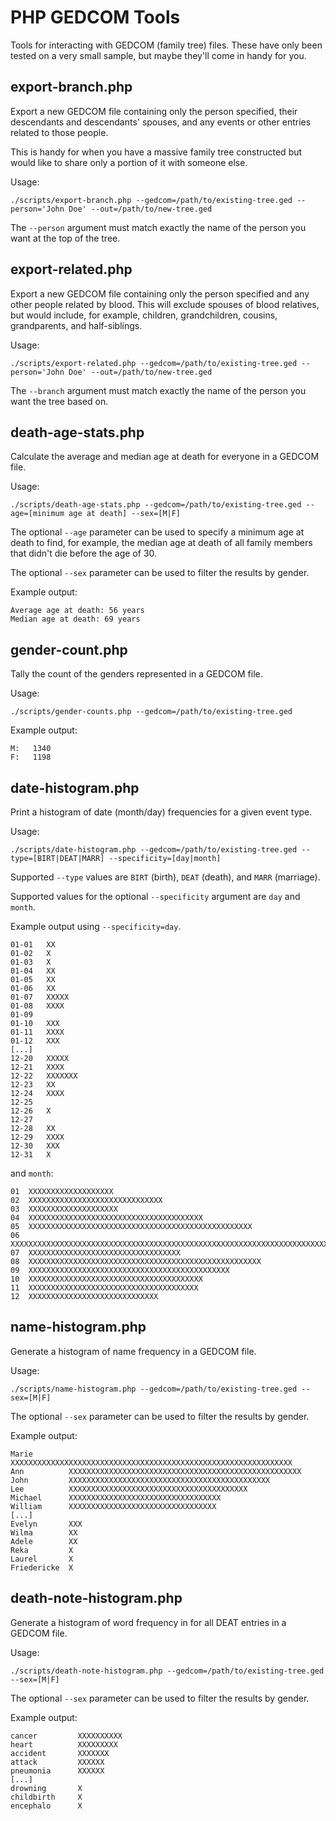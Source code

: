 PHP GEDCOM Tools
================

Tools for interacting with GEDCOM (family tree) files. These have only been tested on a very small sample, but maybe they'll come in handy for you.

export-branch.php
-----------------
Export a new GEDCOM file containing only the person specified, their descendants and descendants' spouses, and any events or other entries related to those people.

This is handy for when you have a massive family tree constructed but would like to share only a portion of it with someone else.

Usage:

`./scripts/export-branch.php --gedcom=/path/to/existing-tree.ged --person='John Doe' --out=/path/to/new-tree.ged`

The `--person` argument must match exactly the name of the person you want at the top of the tree.

export-related.php
------------------
Export a new GEDCOM file containing only the person specified and any other people related by blood. This will exclude spouses of blood relatives, but would include, for example, children, grandchildren, cousins, grandparents, and half-siblings.

Usage:

`./scripts/export-related.php --gedcom=/path/to/existing-tree.ged --person='John Doe' --out=/path/to/new-tree.ged`

The `--branch` argument must match exactly the name of the person you want the tree based on.

death-age-stats.php
-------------------
Calculate the average and median age at death for everyone in a GEDCOM file.

Usage:

`./scripts/death-age-stats.php --gedcom=/path/to/existing-tree.ged --age=[minimum age at death] --sex=[M|F]`

The optional `--age` parameter can be used to specify a minimum age at death to find, for example, the median age at death of all family members that didn't die before the age of 30.

The optional `--sex` parameter can be used to filter the results by gender.

Example output:

```
Average age at death: 56 years
Median age at death: 69 years
```

gender-count.php
----------------
Tally the count of the genders represented in a GEDCOM file.

Usage: 

`./scripts/gender-counts.php --gedcom=/path/to/existing-tree.ged`

Example output:

```
M:   1340
F:   1198
```

date-histogram.php
------------------
Print a histogram of date (month/day) frequencies for a given event type.

Usage: 

`./scripts/date-histogram.php --gedcom=/path/to/existing-tree.ged --type=[BIRT|DEAT|MARR] --specificity=[day|month]`

Supported `--type` values are `BIRT` (birth), `DEAT` (death), and `MARR` (marriage).

Supported values for the optional `--specificity` argument are `day` and `month`.

Example output using `--specificity=day`.

```
01-01   XX
01-02   X
01-03   X
01-04   XX
01-05   XX
01-06   XX
01-07   XXXXX
01-08   XXXX
01-09   
01-10   XXX
01-11   XXXX
01-12   XXX
[...]
12-20   XXXXX
12-21   XXXX
12-22   XXXXXXX
12-23   XX
12-24   XXXX
12-25   
12-26   X
12-27   
12-28   XX
12-29   XXXX
12-30   XXX
12-31   X
```

and `month`:

```
01	XXXXXXXXXXXXXXXXXXX
02	XXXXXXXXXXXXXXXXXXXXXXXXXXXXXX
03	XXXXXXXXXXXXXXXXXXXX
04	XXXXXXXXXXXXXXXXXXXXXXXXXXXXXXXXXXXXXXX
05	XXXXXXXXXXXXXXXXXXXXXXXXXXXXXXXXXXXXXXXXXXXXXXXXXX
06	XXXXXXXXXXXXXXXXXXXXXXXXXXXXXXXXXXXXXXXXXXXXXXXXXXXXXXXXXXXXXXXXXXXXXXXXXXXXXXXXXXXXXXX
07	XXXXXXXXXXXXXXXXXXXXXXXXXXXXXXXXXX
08	XXXXXXXXXXXXXXXXXXXXXXXXXXXXXXXXXXXXXXXXXXXXXXXXXXXX
09	XXXXXXXXXXXXXXXXXXXXXXXXXXXXXXXXXXXXXXXXXXXXX
10	XXXXXXXXXXXXXXXXXXXXXXXXXXXXXXXXXXXXXXX
11	XXXXXXXXXXXXXXXXXXXXXXXXXXXXXXXXXXXXXX
12	XXXXXXXXXXXXXXXXXXXXXXXXXXXXX
```

name-histogram.php
------------------
Generate a histogram of name frequency in a GEDCOM file.

Usage:

`./scripts/name-histogram.php --gedcom=/path/to/existing-tree.ged --sex=[M|F]`

The optional `--sex` parameter can be used to filter the results by gender.

Example output:

```
Marie        XXXXXXXXXXXXXXXXXXXXXXXXXXXXXXXXXXXXXXXXXXXXXXXXXXXXXXXXXXXXXXX
Ann          XXXXXXXXXXXXXXXXXXXXXXXXXXXXXXXXXXXXXXXXXXXXXXXXXXXX
John         XXXXXXXXXXXXXXXXXXXXXXXXXXXXXXXXXXXXXXXXXXXXX
Lee          XXXXXXXXXXXXXXXXXXXXXXXXXXXXXXXXXXXXXXXX
Michael      XXXXXXXXXXXXXXXXXXXXXXXXXXXXXXXXXX
William      XXXXXXXXXXXXXXXXXXXXXXXXXXXXXXXXX
[...]
Evelyn       XXX
Wilma        XX
Adele        XX
Reka         X
Laurel       X
Friedericke  X
```

death-note-histogram.php
------------------
Generate a histogram of word frequency in for all DEAT entries in a GEDCOM file.

Usage:

`./scripts/death-note-histogram.php --gedcom=/path/to/existing-tree.ged --sex=[M|F]`

The optional `--sex` parameter can be used to filter the results by gender.

Example output:

```
cancer         XXXXXXXXXX
heart          XXXXXXXXX
accident       XXXXXXX
attack         XXXXXX
pneumonia      XXXXXX
[...]
drowning       X
childbirth     X
encephalo      X
```